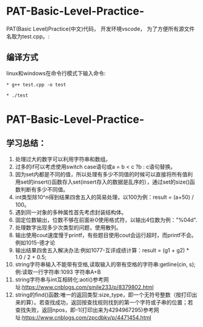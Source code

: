 # PAT-Basic-Level-Practice-
PAT(Basic Level)Practice(中文)代码，
开发环境vscode，
为了方便所有源文件名取为test.cpp。:
## 编译方式
linux和windows在命令行模式下输入命令:   
```
* g++ test.cpp -o test
```
```
* ./test
```
# PAT-Basic-Level-Practice-
## 学习总结：
1. 处理过大的数字可以利用字符串和数组。
2. 过多的if可以考虑使用switch case语句或a = b < c ?b : c语句替换。
3. 因为set内都是不同的值，所以处理有多少不同值的时候可以直接将所有值利用set的insert()函数存入set(insert存入的数据是乱序的），通过set的size()函数判断有多少不同值。
4. int类型除10^n得到结果四舍五入的简易处理，以100为例：result = (a+50) / 100。
5. 遇到同一对象的多种属性首先考虑封装结构体。
6. 固定位数输出，位数不够在前面补0使用格式符，以输出4位数为例："%04d".
7. 处理数字出现多少次类型的问题，使用散列。
8. 输出使用cout速度慢于printf，有些题目使用cout会运行超时，而printf不会。例如1015-德才论
9. 输出结果四舍五入解决办法:例如1077-互评成绩计算：result = (g1 + g2) * 1.0 / 2 + 0.5;
10. string字符串输入不能带有空格,读取输入的带有空格的字符串:getline(cin, s);例:读取一行字符串:1093 字符串A+B
11. string字符串与int互相转化:aoti()参考网址:https://www.cnblogs.com/smile233/p/8379802.html
12. string的find()函数:唯一的返回类型:size_type，即一个无符号整数（按打印出来的算）。若查找成功，返回按查找规则找到的第一个字符或子串的位置；若查找失败，返回npos，即-1(打印出来为4294967295)参考网址:https://www.cnblogs.com/zpcdbky/p/4471454.html
